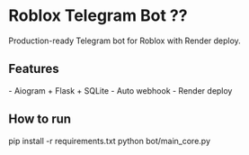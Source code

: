 # Roblox Telegram Bot ??
Production-ready Telegram bot for Roblox with Render deploy.

## Features 
\- Aiogram + Flask + SQLite
\- Auto webhook
\- Render deploy

## How to run
pip install -r requirements.txt
python bot/main_core.py
